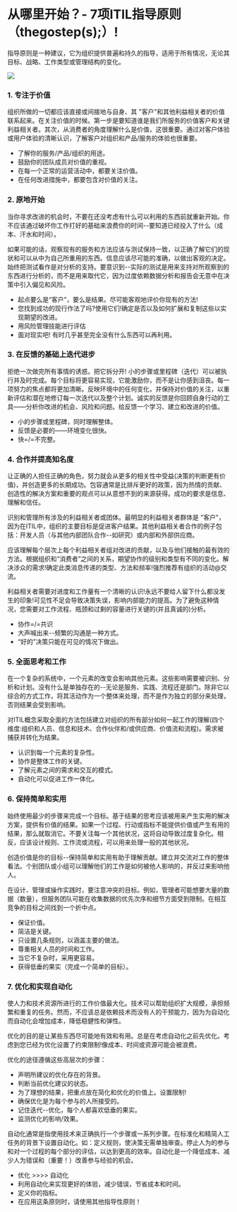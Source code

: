 # 从哪里开始？- 7项ITIL指导原则（thegostep\(s\);）!

指导原则是一种建议，它为组织提供普遍和持久的指导，适用于所有情况，无论其目标、战略、工作类型或管理结构的变化。

![](https://i.imgur.com/iy0U6hG.png)

### 1. 专注于价值

组织所做的一切都应该直接或间接地与自身、其 "客户"和其他利益相关者的价值联系起来。在关注价值的时候。第一步是要知道谁是我们所服务的价值客户和关键利益相关者。其次，从消费者的角度理解什么是价值，这很重要。通过对客户体验或用户体验的清晰认识，了解客户对组织和产品/服务的体验也很重要。

* 了解你的服务/产品/组织的用途。
* 鼓励你的团队成员对价值的重视。
* 在每一个正常的运营活动中，都要关注价值。
* 在任何改进措施中，都要包含对价值的关注。

### 2. 原地开始

当你寻求改进的机会时，不要在还没考虑有什么可以利用的东西前就重新开始。你不应该通过破坏你工作打好的基础来浪费你的时间--要知道已经投入了什么（成本、汗水和时间）。

如果可能的话，观察现有的服务和方法应该与测试保持一致，以正确了解它们的现状和可以从中为自己所重用的东西。信息应该尽可能的准确，以做出客观的决定。始终把测试看作是对分析的支持。要意识到--实际的测试是用来支持对所观察到的东西进行分析的，而不是用来取代它，因为过度依赖数据分析和报告会无意中在决策中引入偏见和风险。

* 起点要么是“客户”，要么是结果。尽可能客观地评价你现有的方法!
* 您找到成功的现行作法了吗?使用它们!确定是否以及如何扩展和复制这些以实现期望的改进。
* 用风险管理技能进行评估
* 面对现实吧! 有时几乎甚至完全没有什么东西可以再利用。

### 3. 在反馈的基础上迭代进步

拒绝一次做完所有事情的诱惑。把它拆分开! 小的步骤或里程碑（迭代）可以被执行并及时完成。每个目标将更容易实现，它能激励你，而不是让你感到沮丧。每一项努力的焦点都将更加清晰。反映环境中的任何变化，并保持对价值的关注，以重新评估和潜在地修订每一次迭代以及整个计划。诚实的反馈是你回顾自身行动的工具——分析你改进的机会、风险和问题。给反馈一个学习、建立和改进的价值。

* 小的步骤或里程碑，同时理解整体。
* 反馈是必要的——环境变化很快。
* 快=/=不完整。

### 4. 合作并提高知名度

让正确的人担任正确的角色，努力就会从更多的相关性中受益\(决策的判断更有价值\)，并创造更多的长期成功。包容通常是比排斥更好的政策，因为热情的贡献、创造性的解决方案和重要的观点可以从意想不到的来源获得。成功的要求是信息、理解和信任。

识别和管理所有涉及的利益相关者或团体。最明显的利益相关者群体是 "客户"，因为在ITIL中，组织的主要目标是促进客户结果。其他利益相关者合作的例子包括：开发人员（与其他内部团队合作--如研究）或内部和外部供应商。

应该理解每个层次上每个利益相关者组对改进的贡献，以及与他们接触的最有效的方法。根据组织和“消费者”之间的关系，期望协作的级别和类型有不同的变化。解决涉众的需求!确定此类消息传递的类型、方法和频率!强烈推荐有组织的活动@交流。

利益相关者需要对进度和工作量有一个清晰的认识!永远不要给人留下什么都没发生的印象!可见性不足会导致决策失误，影响内部能力的提高。为了避免这种情况，您需要对工作流程、瓶颈和过剩的容量进行关键的\(并且真诚的\)分析。

* 协作=/=共识
* 大声喊出来--频繁的沟通是一种方式。
* “好的”决策只能在可见的情况下做出。

### 5. 全面思考和工作

在一个复杂的系统中，一个元素的改变会影响其他元素。这些影响需要被识别、分析和计划。没有什么是单独存在的--无论是服务、实践、流程还是部门。除非它以综合的方式工作，将其活动作为一个整体来处理，而不是作为独立的部分来处理，否则结果会受到影响。

对ITIL概念采取全面的方法包括建立对组织的所有部分如何一起工作的理解\(四个维度:组织和人员、信息和技术、合作伙伴和/或供应商、价值流和流程\)。需求被捕获并转化为结果。

* 认识到每一个元素的复杂性。
* 协作是整体工作的关键。
* 了解元素之间的需求和交互的模式。
* 自动化可以促进工作一体化。

### 6. 保持简单和实用

始终使用最少的步骤来完成一个目标。基于结果的思考应该被用来产生实用的解决方案，提供有价值的结果。如果一个过程、行动或指标不能提供价值或产生有用的结果，那么就取消它。不要关注每一个其他状况，这将自动导致过度复杂化。相反，应该设计规则、工作流或流程，可以用来处理一般的其他状况。

创造价值是你的目标--保持简单和实用有助于理解贡献。建立并交流对工作的整体看法。个别团队或小组可以理解他们的工作是如何被他人影响的，并反过来影响他人。

在设计、管理或操作实践时，要注意冲突的目标。例如，管理者可能想要大量的数据（数量），但服务团队可能在收集数据的优先次序和细节方面受到限制。在相互竞争的目标之间找到一个折中点。

* 保证价值。
* 简洁是关键。
* 只设置几条规则，以涵盖主要的做法。
* 尊重相关人员的时间和工作。
* 当它不复杂时，采用更容易。
* 获得低垂的果实（完成一个简单的目标）。

### 7. 优化和实现自动化

使人力和技术资源所进行的工作价值最大化。技术可以帮助组织扩大规模，承担频繁和重复的任务。然而，不应该总是依赖技术而没有人的干预能力，因为为自动化而自动化会增加成本，降低稳健性和弹性。

优化的目的是让某些东西尽可能地有效和有用。总是在考虑自动化之前先优化。考虑到您已经为优化设置了约束限制!像成本、时间或资源可能会被浪费。

优化的途径遵循这些高层次的步骤：

* 声明所建议的优化存在的背景。
* 判断当前优化建议的状态。
* 为了理想的结果，把重点放在简化和优化的价值上。设置限制!
* 确保优化是为每个参与的人所接受的。
* 记住迭代--优化，每个人都喜欢低垂的果实。
* 监测优化的影响/效果。

自动化通常是指使用技术来正确执行一个步骤或一系列步骤。在标准化和精简人工任务的背景下设置自动化。如：定义规则，使决策无需单独审查。停止人为的参与和对一个过程的每个部分的评估，以达到更高的效率。自动化是一个降低成本、减少人为错误和（重要！）改善参与经验的机会。

* 优化 &gt;&gt;&gt;&gt; 自动化
* 利用自动化来实现更好的体验，减少错误，节省成本和时间。
* 定义你的指标。
* 在应用这条原则时，请使用其他指导性原则！


